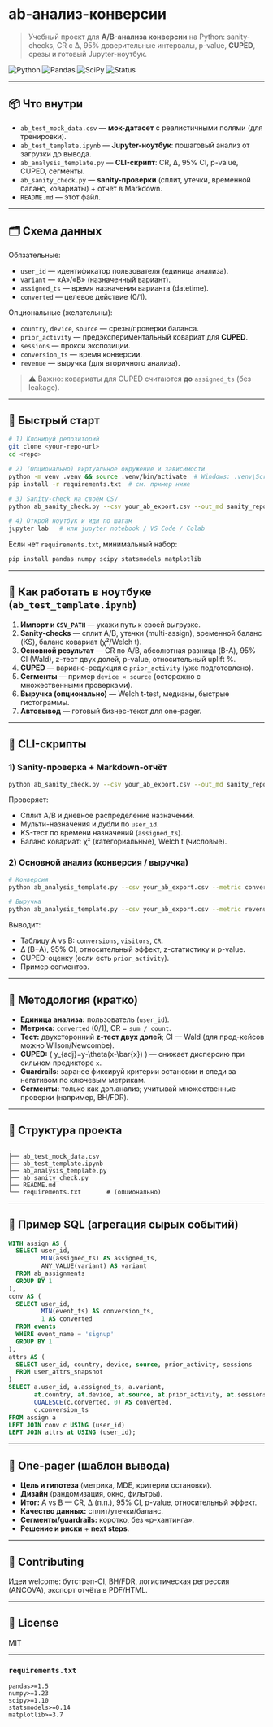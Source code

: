 # ab-анализ-конверсии

> Учебный проект для **A/B-анализа конверсии** на Python: sanity-checks, CR с Δ, 95% доверительные интервалы, p-value, **CUPED**, срезы и готовый Jupyter-ноутбук.

![Python](https://img.shields.io/badge/Python-3.9%2B-blue)
![Pandas](https://img.shields.io/badge/Pandas-dataframes-lightgrey)
![SciPy](https://img.shields.io/badge/SciPy-stats-green)
![Status](https://img.shields.io/badge/status-learning-brightgreen)

---

## 📦 Что внутри

- `ab_test_mock_data.csv` — **мок-датасет** с реалистичными полями (для тренировки).
- `ab_test_template.ipynb` — **Jupyter-ноутбук**: пошаговый анализ от загрузки до вывода.
- `ab_analysis_template.py` — **CLI-скрипт**: CR, Δ, 95% CI, p-value, CUPED, сегменты.
- `ab_sanity_check.py` — **sanity-проверки** (сплит, утечки, временной баланс, ковариаты) + отчёт в Markdown.
- `README.md` — этот файл.

---

## 🗂️ Схема данных

Обязательные:
- `user_id` — идентификатор пользователя (единица анализа).  
- `variant` — «A»/«B» (назначенный вариант).  
- `assigned_ts` — время назначения варианта (datetime).  
- `converted` — целевое действие (0/1).

Опциональные (желательны):
- `country`, `device`, `source` — срезы/проверки баланса.  
- `prior_activity` — предэкспериментальный ковариат для **CUPED**.  
- `sessions` — прокси экспозиции.  
- `conversion_ts` — время конверсии.  
- `revenue` — выручка (для вторичного анализа).

> ⚠️ Важно: ковариаты для CUPED считаются **до** `assigned_ts` (без leakage).

---

## 🚀 Быстрый старт

```bash
# 1) Клонируй репозиторий
git clone <your-repo-url>
cd <repo>

# 2) (Опционально) виртуальное окружение и зависимости
python -m venv .venv && source .venv/bin/activate  # Windows: .venv\Scripts\activate
pip install -r requirements.txt  # см. пример ниже

# 3) Sanity-check на своём CSV
python ab_sanity_check.py --csv your_ab_export.csv --out_md sanity_report.md

# 4) Открой ноутбук и иди по шагам
jupyter lab   # или jupyter notebook / VS Code / Colab
```

Если нет `requirements.txt`, минимальный набор:
```bash
pip install pandas numpy scipy statsmodels matplotlib
```

---

## 📒 Как работать в ноутбуке (`ab_test_template.ipynb`)

1. **Импорт и `CSV_PATH`** — укажи путь к своей выгрузке.  
2. **Sanity-checks** — сплит A/B, утечки (multi-assign), временной баланс (KS), баланс ковариат (χ²/Welch t).  
3. **Основной результат** — CR по A/B, абсолютная разница (B-A), 95% CI (Wald), z-тест двух долей, p-value, относительный uplift %.  
4. **CUPED** — варианс-редукция с `prior_activity` (уже подготовлено).  
5. **Сегменты** — пример `device × source` (осторожно с множественными проверками).  
6. **Выручка (опционально)** — Welch t-test, медианы, быстрые гистограммы.  
7. **Автовывод** — готовый бизнес-текст для one-pager.

---

## 🧰 CLI-скрипты

### 1) Sanity-проверка + Markdown-отчёт
```bash
python ab_sanity_check.py --csv your_ab_export.csv --out_md sanity_report.md
```
Проверяет:
- Сплит A/B и дневное распределение назначений.  
- Мульти-назначения и дубли по `user_id`.  
- KS-тест по времени назначений (`assigned_ts`).  
- Баланс ковариат: χ² (категориальные), Welch t (числовые).

### 2) Основной анализ (конверсия / выручка)
```bash
# Конверсия
python ab_analysis_template.py --csv your_ab_export.csv --metric conversion --alpha 0.05

# Выручка
python ab_analysis_template.py --csv your_ab_export.csv --metric revenue
```
Выводит:
- Таблицу A vs B: `conversions`, `visitors`, `CR`.  
- Δ (B−A), 95% CI, относительный эффект, z-статистику и p-value.  
- CUPED-оценку (если есть `prior_activity`).  
- Пример сегментов.

---

## 🧪 Методология (кратко)

- **Единица анализа:** пользователь (`user_id`).  
- **Метрика:** `converted` (0/1), CR = `sum / count`.  
- **Тест:** двухсторонний **z-тест двух долей**; CI — Wald (для прод-кейсов можно Wilson/Newcombe).  
- **CUPED:** \( y_{adj}=y-\theta(x-\bar{x}) \) — снижает дисперсию при сильном предикторе `x`.  
- **Guardrails:** заранее фиксируй критерии остановки и следи за негативом по ключевым метрикам.  
- **Сегменты:** только как доп.анализ; учитывай множественные проверки (например, BH/FDR).

---

## 🧱 Структура проекта

```
.
├── ab_test_mock_data.csv
├── ab_test_template.ipynb
├── ab_analysis_template.py
├── ab_sanity_check.py
├── README.md
└── requirements.txt       # (опционально)
```

---

## 🧩 Пример SQL (агрегация сырых событий)

```sql
WITH assign AS (
  SELECT user_id,
         MIN(assigned_ts) AS assigned_ts,
         ANY_VALUE(variant) AS variant
  FROM ab_assignments
  GROUP BY 1
),
conv AS (
  SELECT user_id,
         MIN(event_ts) AS conversion_ts,
         1 AS converted
  FROM events
  WHERE event_name = 'signup'
  GROUP BY 1
),
attrs AS (
  SELECT user_id, country, device, source, prior_activity, sessions
  FROM user_attrs_snapshot
)
SELECT a.user_id, a.assigned_ts, a.variant,
       at.country, at.device, at.source, at.prior_activity, at.sessions,
       COALESCE(c.converted, 0) AS converted,
       c.conversion_ts
FROM assign a
LEFT JOIN conv c USING (user_id)
LEFT JOIN attrs at USING (user_id);
```

---

## 📝 One-pager (шаблон вывода)

- **Цель и гипотеза** (метрика, MDE, критерии остановки).  
- **Дизайн** (рандомизация, окно, фильтры).  
- **Итог:** A vs B — CR, Δ (п.п.), 95% CI, p-value, относительный эффект.  
- **Качество данных:** сплит/утечки/баланс.  
- **Сегменты/guardrails:** коротко, без «p-хантинга».  
- **Решение и риски** + **next steps**.

---

## 🤝 Contributing

Идеи welcome: бутстрэп-CI, BH/FDR, логистическая регрессия (ANCOVA), экспорт отчёта в PDF/HTML.

---

## 📄 License

MIT 

---

### `requirements.txt` 

```
pandas>=1.5
numpy>=1.23
scipy>=1.10
statsmodels>=0.14
matplotlib>=3.7
```
